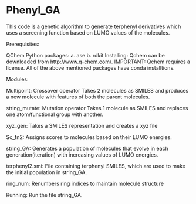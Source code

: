 # Phenyl_GA
This code is a genetic algorithm to generate terphenyl derivatives which uses a screening function based on LUMO values of the molecules.

Prerequisites:

QChem
Python packages: a. ase b. rdkit
Installing: Qchem can be downloaded from http://www.q-chem.com/. IMPORTANT: Qchem requires a license. All of the above mentioned packages have conda installtions.

Modules:

Multipoint: Crossover operator Takes 2 molecules as SMILES and produces a new molecule with features of both the parent molecules.

string_mutate: Mutation operator Takes 1 molecule as SMILES and replaces one atom/functional group with another.

xyz_gen: Takes a SMILES representation and creates a xyz file

Sc_fn2: Assigns scores to molecules based on their LUMO energies.

string_GA: Generates a population of molecules that evolve in each generation(iteration) with increasing values of LUMO energies.

terphenyl2.smi: File containing terphenyl SMILES, which are used to make the initial population in string_GA.

ring_num: Renumbers ring indices to maintain molecule structure

Running: Run the file string_GA.
